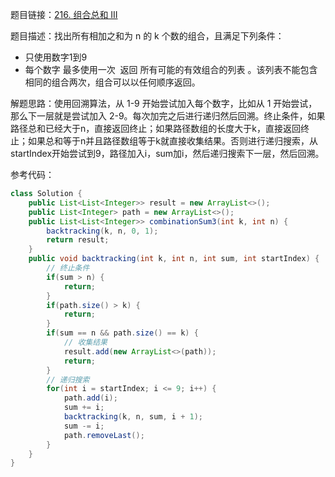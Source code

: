 题目链接：[216. 组合总和 III](https://leetcode.cn/problems/combination-sum-iii/)

题目描述：找出所有相加之和为 n 的 k 个数的组合，且满足下列条件：

* 只使用数字1到9
* 每个数字 最多使用一次 
返回 所有可能的有效组合的列表 。该列表不能包含相同的组合两次，组合可以以任何顺序返回。

解题思路：使用回溯算法，从 1-9 开始尝试加入每个数字，比如从 1 开始尝试，那么下一层就是尝试加入 2-9。每次加完之后进行递归然后回溯。终止条件，如果路径总和已经大于n，直接返回终止；如果路径数组的长度大于k，直接返回终止；如果总和等于n并且路径数组等于k就直接收集结果。否则进行递归搜索，从startIndex开始尝试到9，路径加入i，sum加i，然后递归搜索下一层，然后回溯。

参考代码：

```java
class Solution {
    public List<List<Integer>> result = new ArrayList<>();
    public List<Integer> path = new ArrayList<>();
    public List<List<Integer>> combinationSum3(int k, int n) {
        backtracking(k, n, 0, 1);
        return result;
    }
    public void backtracking(int k, int n, int sum, int startIndex) {
        // 终止条件
        if(sum > n) {
            return;
        }
        if(path.size() > k) {
            return;
        }
        if(sum == n && path.size() == k) {
            // 收集结果
            result.add(new ArrayList<>(path));
            return;
        }
        // 递归搜索
        for(int i = startIndex; i <= 9; i++) {
            path.add(i);
            sum += i;
            backtracking(k, n, sum, i + 1);
            sum -= i;
            path.removeLast();
        }
    }
}
```


